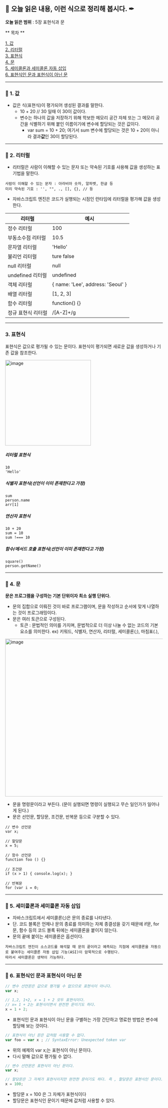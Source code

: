 ## 📕 오늘 읽은 내용, 이런 식으로 정리해 봅시다. ✒

**오늘 읽은 범위** : 5장 표현식과 문


** 목차 ** 

[1. 값](#-1-값)   
[2. 리터럴](#-2-리터럴)   
[3. 표현식](#-3-표현식)   
[4. 문](#-4-문)   
[5. 세미콜론과 세미콜론 자동 삽입](#-5-세미콜론과-세미콜론-자동-삽입)   
[6. 표현식인 문과 표현식이 아닌 문](#-6-표현식인-문과-표현식이-아닌-문)   

---

### 📖 1. 값
- 값은 식(표현식)이 평가되어 생성된 결과를 말한다.
  - 10 + 20  // 30    일때  이 30이 값이다.
  - 변수는 하나의 값을 저장하기 위해 학보한 메모리 공간 자체 또는 그 메모리 공간을 식별하기 위해 붙인 이름이기에 변수에 할당되는 것은 값이다.
    - var sum = 10 + 20;   여기서 sum 변수에 할당되는 것은 10 + 20이 아니라 결과**값**인 30이 할당된다.  

---

### 📖 2. 리터럴

- 리터럴은 사람이 이해할 수 있는 문자 또는 약속된 기호를 사용해 값을 생성하는 표기법을 말한다.
```
사람이 이해할 수 있는 문자 : 아라비아 숫자, 알파벳, 한글 등
미리 약속된 기호 : '', "", ., [], {}, // 등
```
- 자바스크립트 엔진은 코드가 실행되는 시점인 런타임에 리터럴을 평가해 값을 생성한다. 

리터럴|예시|
|-|-|
|정수 리터럴| 100|
|부동소수점 리터럴| 10.5|
|문자열 리터럴|'Hello'|
|불리언 리터럴| ture   false|
|null 리터럴| null |
|undefined 리터럴| undefined|
|객체 리터럴| { name: 'Lee', address: 'Seoul' }|
|배열 리터럴| [1, 2, 3]|
|함수 리터럴| function() {}|
|정규 표현식 리터럴| /[A-Z]+/g|


---
### 3. 표현식

표현식은 값으로 평가될 수 있는 문이다. 
표현식이 평가되면 새로운 값을 생성하거나 기존 값을 참조한다.

<img width="274" alt="image" src="https://user-images.githubusercontent.com/76567238/205192454-6ee6772c-371b-4e32-a1f3-866d36776f80.png">


##### 리터럴 표현식 
```
10
'Hello'
```
##### 식별자 표현식(선언이 이미 존재한다고 가정)
```
sum
person.name
arr[1]
```

##### 연산자 표현식
```
10 + 20
sum = 10
sum !=== 10
```
##### 함수/메서드 호출 표현식(선언이 이미 존재한다고 가정)
```
square()
person.getName()
```
---

### 📖 4. 문

**문은 프로그램을 구성하는 기본 단위이자 최소 실행 단위다.**
- 문의 집합으로 이뤄진 것이 바로 프로그램이며, 문을 작성하고 순서에 맞게 나열하는 것이 프로그래밍이다.
- 문은 여러 토큰으로 구성된다.
  - 토큰 : 문법적인 의미를 가지며, 문법적으로 더 이상 나눌 수 없는 코드의 기본 요소를 의미한다. 
      ex) 키워드, 식별자, 연산자, 리터럴, 세미콜론(;), 마침표(.),    
<img width="505" alt="image" src="https://user-images.githubusercontent.com/76567238/205248040-30a5473a-9376-4351-8942-da39e739bd6f.png">

- 문을 명령문이라고 부든다. (문이 실행되면 명령이 실행되고 무슨 일인가가 일어나게 된다.)
- 문은 선언문, 할당문, 조건문, 반복문 등으로 구분할 수 있다. 
```
// 변수 선언문 
var x;

// 할당문
x = 5;

// 함수 선언문
function foo () {}

// 조건문
if (x > 1) { console.log(x); }

// 반복문
for (var i = 0;  
```
---


### 📖 5. 세미콜론과 세미콜론 자동 삽입

 - 자바스크립트에서 세미콜론(;)은 문의 종료를 나타낸다.
 - 단. 코드 블록은 언제나 문의 종료를 의미하는 자체 종결성을 갖기 때문에 if문, for문, 함수 등의 코드 블록 뒤에는 세미콜론을 붙이지 않는다.
 - 문의 끝에 붙이는 세미콜론은 옵션이다.
 ```
 자바스크립트 엔진이 소스코드를 해석할 때 문의 끝이라고 예측되는 지점에 세미콜론을 자동으로 붙여주는 세미콜론 자동 삽입 기능(ASI)이 암묵적으로 수행된다.   
 따라서 세미콜론은 생략이 가능하다.
 ```
 
 ---
 
 ### 📖 6. 표현식인 문과 표현식이 아닌 문
 
 
```jsx
// 변수 선언문은 값으로 평가될 수 없으므로 표현식이 아니다.
var x;

// 1,2, 1+2, x = 1 + 2 모두 표현식이다.
// x= 1 + 2는 표현식이면서 완전한 문이기도 하다.
x = 1 + 2;
```

- 표현식인 문과 표현식이 아닌 문을 구별하는 가장 간단하고 명료한 방법은 변수에 할당해 보는 것이다.

```jsx
// 표현식이 아닌 문은 값처럼 사용할 수 없다.
var foo = var x ; // SyntaxError: Unexpected token var
```

- 위의 예제의 var x;는 표현식이 아닌 문이다.
- 다시 말해 값으로 평가될 수 없다.

```jsx
// 변수 선언문은 표현식이 아닌 문이다.
var x;

// 할당문은 그 자체가 표현식이지만 완전한 문이기도 하다. 즉 , 할당문은 표현식인 문이다.
x = 100;
```

- 할당문 x = 100 은 그 자체가 표현식이다
- 할당문은 표현식인 문이기 때문에 값처럼 사용할 수 있다.
 
